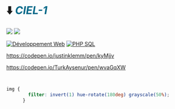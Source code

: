 # ⬇️ <cite><font color="(0,68,88)">CIEL-1</font></cite>

<a href="https://carnus.fr"><img src="https://img.shields.io/badge/Carnus%20Enseignement Supérieur-F2A900?style=for-the-badge" /></a>
<a href="https://carnus.fr"><img src="https://img.shields.io/badge/BTS%20CIEL-2962FF?style=for-the-badge" /></a>

[![Développement Web](https://img.shields.io/badge/HTML-CSS-yellow)](https://www.w3.org/)
[![PHP SQL](https://img.shields.io/badge/PHP-MySQL-8A2BE2)](https://www.php.net/)

https://codepen.io/justinklemm/pen/kyMjjv

https://codepen.io/TurkAysenur/pen/wvaGqXW

```css


img {
        filter: invert(1) hue-rotate(180deg) grayscale(50%);
      }

```
